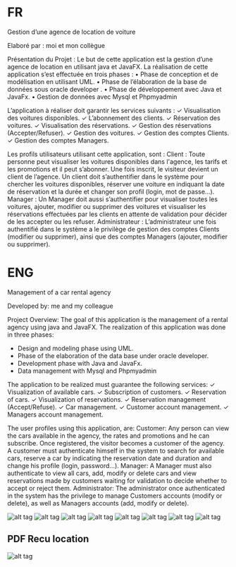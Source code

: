 # FR
Gestion d’une agence de location de voiture

Elaboré par : moi et mon collègue

Présentation du Projet :
Le but de cette application est la gestion d’une agence de location en utilisant java et JavaFX.
La réalisation de cette application s’est effectuée en trois phases :
• Phase de conception et de modélisation en utilisant UML.
• Phase de l’élaboration de la base de données sous oracle developer .
• Phase de développement avec Java et JavaFx.
• Gestion de données avec Mysql et Phpmyadmin 


L’application à réaliser doit garantir les services suivants :
✓ Visualisation des voitures disponibles.
✓ L’abonnement des clients.
✓ Réservation des voitures.
✓ Visualisation des réservations.
✓ Gestion des réservations (Accepter/Refuser).
✓ Gestion des voitures.
✓ Gestion des comptes Clients.
✓ Gestion des comptes Managers.

Les profils utilisateurs utilisant cette application, sont :
Client :
Toute personne peut visualiser les voitures disponibles dans l'agence, les tarifs et les promotions et il peut s’abonner. Une fois inscrit, le visiteur devient un client de l’agence.
Un client doit s’authentifier dans le système pour chercher les voitures disponibles, réserver une voiture en indiquant la date de réservation et la durée et changer son profil (login, mot de passe…).
Manager :
Un Manager doit aussi s’authentifier pour visualiser toutes les voitures, ajouter, modifier ou supprimer des voitures et visualiser les réservations effectuées par les clients en attente de validation pour décider de les accepter ou les refuser.
Administrateur :
L’administrateur une fois authentifié dans le système a le privilège de gestion des comptes Clients (modifier ou supprimer), ainsi que des comptes Managers (ajouter, modifier ou supprimer).

# ENG

Management of a car rental agency

Developed by: me and my colleague

Project Overview:
The goal of this application is the management of a rental agency using java and JavaFX.
The realization of this application was done in three phases:
- Design and modeling phase using UML.
- Phase of the elaboration of the data base under oracle developer.
- Development phase with Java and JavaFx.
- Data management with Mysql and Phpmyadmin 


The application to be realized must guarantee the following services:
✓ Visualization of available cars.
✓ Subscription of customers.
✓ Reservation of cars.
✓ Visualization of reservations.
✓ Reservation management (Accept/Refuse).
✓ Car management.
✓ Customer account management.
✓ Managers account management.

The user profiles using this application, are:
Customer:
Any person can view the cars available in the agency, the rates and promotions and he can subscribe. Once registered, the visitor becomes a customer of the agency.
A customer must authenticate himself in the system to search for available cars, reserve a car by indicating the reservation date and duration and change his profile (login, password...).
Manager:
A Manager must also authenticate to view all cars, add, modify or delete cars and view reservations made by customers waiting for validation to decide whether to accept or reject them.
Administrator:
The administrator once authenticated in the system has the privilege to manage Customers accounts (modify or delete), as well as Managers accounts (add, modify or delete).




![alt tag](https://github.com/ysfmani/RentCarProject/blob/main/1.jpg) 
![alt tag](https://github.com/ysfmani/RentCarProject/blob/main/Annotation%202020-04-09%20234141.png)
![alt tag](https://github.com/ysfmani/RentCarProject/blob/main/3.png)
![alt tag](https://github.com/ysfmani/RentCarProject/blob/main/4.png)
![alt tag](https://github.com/ysfmani/RentCarProject/blob/main/5.png)
![alt tag](https://github.com/ysfmani/RentCarProject/blob/main/6.png)
![alt tag](https://github.com/ysfmani/RentCarProject/blob/main/7.png)
![alt tag](https://github.com/ysfmani/RentCarProject/blob/main/44.png)

##  PDF Recu location
![alt tag](https://github.com/ysfmani/RentCarProject/blob/main/45.png)
